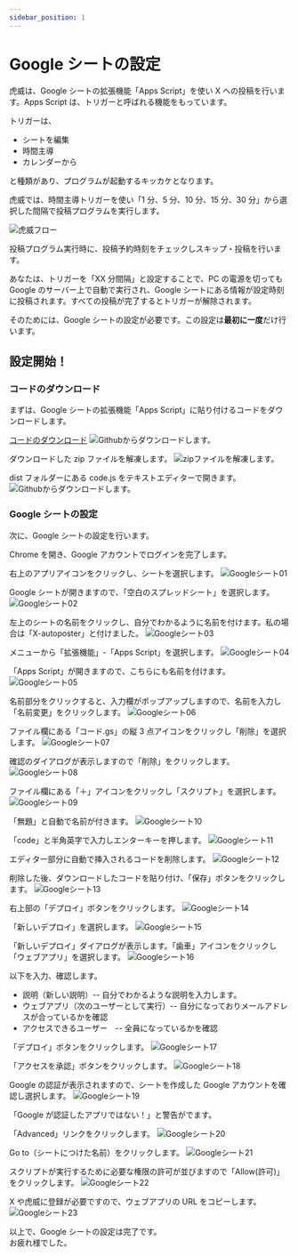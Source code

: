 ```yaml
---
sidebar_position: 1
---
```


# Google シートの設定

虎威は、Google シートの拡張機能「Apps Script」を使い X への投稿を行います。Apps Script は、トリガーと呼ばれる機能をもっています。

トリガーは、

- シートを編集
- 時間主導
- カレンダーから

と種類があり、プログラムが起動するキッカケとなります。

虎威では、時間主導トリガーを使い「1 分、5 分、10 分、15 分、30 分」から選択した間隔で投稿プログラムを実行します。

![虎威フロー](./images01/torai_flow.jpg)

投稿プログラム実行時に、投稿予約時刻をチェックしスキップ・投稿を行います。

あなたは、トリガーを「XX 分間隔」と設定することで、PC の電源を切っても Google のサーバー上で自動で実行され、Google シートにある情報が設定時刻に投稿されます。すべての投稿が完了するとトリガーが解除されます。

そのためには、Google シートの設定が必要です。この設定は**最初に一度**だけ行います。

## 設定開始！

### コードのダウンロード

まずは、Google シートの拡張機能「Apps Script」に貼り付けるコードをダウンロードします。

[コードのダウンロード](https://github.com/kztmk/x_Autopost/releases)
![Githubからダウンロードします。](./images01/github01.jpg)

ダウンロードした zip ファイルを解凍します。
![zipファイルを解凍します。](./images01/github02.jpg)

dist フォルダーにある code.js をテキストエディターで開きます。
![Githubからダウンロードします。](./images01/github03.jpg)

### Google シートの設定

次に、Google シートの設定を行います。

Chrome を開き、Google アカウントでログインを完了します。

右上のアプリアイコンをクリックし、シートを選択します。
![Googleシート01](./images01/g01.jpg)

Google シートが開きますので、「空白のスプレッドシート」を選択します。
![Googleシート02](./images01/g02.jpg)

左上のシートの名前をクリックし、自分でわかるように名前を付けます。私の場合は「X-autoposter」と付けました。
![Googleシート03](./images01/g03.jpg)

メニューから「拡張機能」-「Apps Script」を選択します。
![Googleシート04](./images01/g04.jpg)

「Apps Script」が開きますので、こちらにも名前を付けます。
![Googleシート05](./images01/g05.jpg)

名前部分をクリックすると、入力欄がポップアップしますので、名前を入力し「名前変更」をクリックします。
![Googleシート06](./images01/g06.jpg)

ファイル欄にある「コード.gs」の縦 3 点アイコンをクリックし「削除」を選択します。
![Googleシート07](./images01/g07.jpg)

確認のダイアログが表示しますので「削除」をクリックします。
![Googleシート08](./images01/g08.jpg)

ファイル欄にある「＋」アイコンをクリックし「スクリプト」を選択します。
![Googleシート09](./images01/g09.jpg)

「無題」と自動で名前が付きます。
![Googleシート10](./images01/g10.jpg)

「code」と半角英字で入力しエンターキーを押します。
![Googleシート11](./images01/g11.jpg)

エディター部分に自動で挿入されるコードを削除します。
![Googleシート12](./images01/g12.jpg)

削除した後、ダウンロードしたコードを貼り付け、「保存」ボタンをクリックします。
![Googleシート13](./images01/g13.jpg)

右上部の「デプロイ」ボタンをクリックします。
![Googleシート14](./images01/g14.jpg)

「新しいデプロイ」を選択します。
![Googleシート15](./images01/g15.jpg)

「新しいデプロイ」ダイアログが表示します。「歯車」アイコンをクリックし「ウェブアプリ」を選択します。
![Googleシート16](./images01/g16.jpg)

以下を入力、確認します。

- 説明（新しい説明）-- 自分でわかるような説明を入力します。
- ウェブアプリ（次のユーザーとして実行）-- 自分になっておりメールアドレスが合っているかを確認
- アクセスできるユーザー　-- 全員になっているかを確認

「デプロイ」ボタンをクリックします。
![Googleシート17](./images01/g17.jpg)

「アクセスを承認」ボタンをクリックします。
![Googleシート18](./images01/g18.jpg)

Google の認証が表示されますので、シートを作成した Google アカウントを確認し選択します。
![Googleシート19](./images01/g19.jpg)

「Google が認証したアプリではない！」と警告がでます。

「Advanced」リンクをクリックします。
![Googleシート20](./images01/g20.jpg)

Go to（シートにつけた名前）をクリックします。
![Googleシート21](./images01/g21.jpg)

スクリプトが実行するために必要な権限の許可が並びますので「Allow(許可)」をクリックします。
![Googleシート22](./images01/g22.jpg)

X や虎威に登録が必要ですので、ウェブアプリの URL をコピーします。
![Googleシート23](./images01/g23.jpg)

以上で、Google シートの設定は完了です。<br />
お疲れ様でした。
